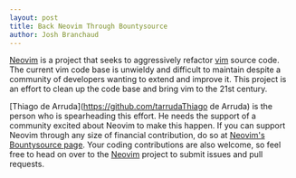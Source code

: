 ```yaml
---
layout: post
title: Back Neovim Through Bountysource
author: Josh Branchaud
---
```


[Neovim](http://github.com/neovim/neovim) is a project that seeks
to aggressively refactor [vim](http://www.vim.org/) source code. The current
vim code base is unwieldy and difficult to maintain despite a community of
developers wanting to extend and improve it. This project is an effort to
clean up the code base and bring vim to the 21st century.

[Thiago de Arruda](https://github.com/tarrudaThiago de Arruda) is the person
who is spearheading this effort. He needs the support of a community excited
about Neovim to make this happen. If you can support Neovim through any size
of financial contribution, do so at
[Neovim's Bountysource page](https://www.bountysource.com/fundraisers/539-neovim-first-iteration).
Your coding contributions are also welcome, so feel free to head on over to
the [Neovim](http://github.com/neovim/neovim) project to submit issues and
pull requests.
